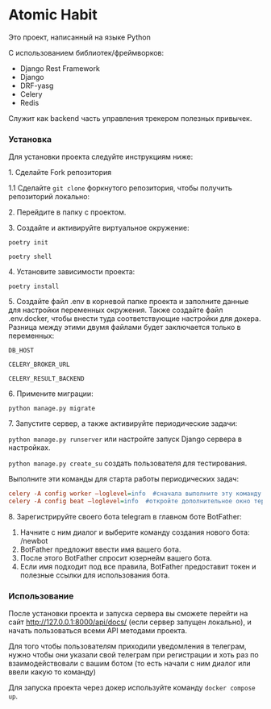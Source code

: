 # **Atomic Habit** 
Это проект, написанный на языке Python

С использованием библиотек/фреймворков:
- Django Rest Framework
- Django
- DRF-yasg
- Celery
- Redis

Служит как backend часть управления трекером полезных привычек.</p>

### **Установка**
Для установки проекта следуйте инструкциям ниже:

<p>1. Сделайте Fork репозитория</p>

1.1 Сделайте `git clone` форкнутого репозитория, чтобы получить репозиторий локально:

<p>2. Перейдите в папку с проектом.</p>

<p>3. Создайте и активируйте виртуальное окружение:</p>

`poetry init`

`poetry shell`

<p>4. Установите зависимости проекта:</p>

`poetry install`

<p>5. Создайте файл .env в корневой папке проекта и заполните данные для настройки переменных окружения. Также создайте файл .env.docker, чтобы внести туда соответствующие настройки для докера. Разница между этими двумя файлами будет заключается только в переменных:</p>

`DB_HOST`

`CELERY_BROKER_URL`

`CELERY_RESULT_BACKEND`

<p>6. Примените миграции:</p>

`python manage.py migrate`

<p>7. Запустите сервер, а также активируйте периодические задачи:</p>

`python manage.py runserver` или настройте запуск Django сервера в настройках.

`python manage.py create_su` создать пользователя для тестирования.

Выполните эти команды для старта работы периодических задач:
```ini
celery -A config worker —loglevel=info  #сначала выполните эту команду
celery -A config beat —loglevel=info  #откройте дополнительное окно терминала и выполните эту команду
```

<p>8. Зарегистрируйте своего бота telegram в главном боте BotFather:

1. Начните с ним диалог и выберите команду создания нового бота: /newbot
2. BotFather предложит ввести имя вашего бота.
3. После этого BotFather спросит юзернейм вашего бота.
4. Если имя подходит под все правила, BotFather предоставит токен и полезные ссылки для использования бота.
</p>

### **Использование**
После установки проекта и запуска сервера вы сможете перейти на сайт 
http://127.0.0.1:8000/api/docs/ 
(если сервер запущен локально), и начать пользоваться всеми API методами проекта. 

Для того чтобы пользователям приходили уведомления в телеграм, нужно чтобы они указали свой
телеграм при регистрации и хоть раз по взаимодействовали с вашим ботом (то есть начали с ним диалог или ввели
какую то команду)

Для запуска проекта через докер используйте команду `docker compose up`.
